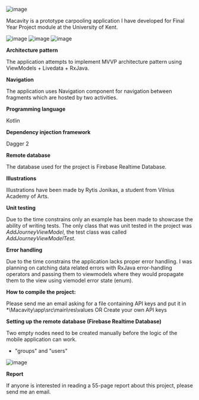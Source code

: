 ![image](https://user-images.githubusercontent.com/49984953/89312258-bab77f80-d67f-11ea-9224-0c5030271988.png)

Macavity is a prototype carpooling application I have developed for Final Year Project module at the University of Kent.

![image](https://user-images.githubusercontent.com/49984953/89315065-133c4c00-d683-11ea-98ca-d1a3d5f2b722.png) 
![image](https://user-images.githubusercontent.com/49984953/89315072-146d7900-d683-11ea-84b8-8d8cb2e94690.png) 
![image](https://user-images.githubusercontent.com/49984953/89315084-16373c80-d683-11ea-81fd-d720b5085c72.png)

<b>Architecture pattern</b>

The application attempts to implement MVVP architecture pattern using ViewModels + Livedata + RxJava.

<b>Navigation</b>

The application uses Navigation component  for navigation between fragments which are hosted by two activities.

<b>Programming language</b>

Kotlin

<b>Dependency injection framework</b>

Dagger 2

<b>Remote database</b>

The database used for the project is Firebase Realtime Database.

<b>Illustrations</b>

Illustrations have been made by Rytis Jonikas, a student from Vilnius Academy of Arts.

<b>Unit testing</b>

Due to the time constrains only an example has been made to showcase the ability of writing tests. The only class that was unit tested in the project was <i>AddJourneyViewModel</i>, the test class was called <i>AddJourneyViewModelTest</i>.

<b>Error handling</b>

Due to the time constrains the application lacks proper error handling. I was planning on catching data related errors with RxJava error-handling operators and passing them to viewmodels where they would propagate them to the view using viemodel error state (enum).

<b>How to compile the project:</b>

Please send me an email asking for a file containing API keys and put it in *\Macavity\app\src\main\res\values
OR
Create your own API keys

<b>Setting up the remote database (Firebase Realtime Database)</b>

Two empty nodes need to be created manually before the logic of the mobile application can work.
- "groups" and "users" 

![image](https://user-images.githubusercontent.com/49984953/89312055-74622080-d67f-11ea-9a6f-fa67f8ab6a80.png)

<b>Report</b>

If anyone is interested in reading a 55-page report about this project, please send me an email.

